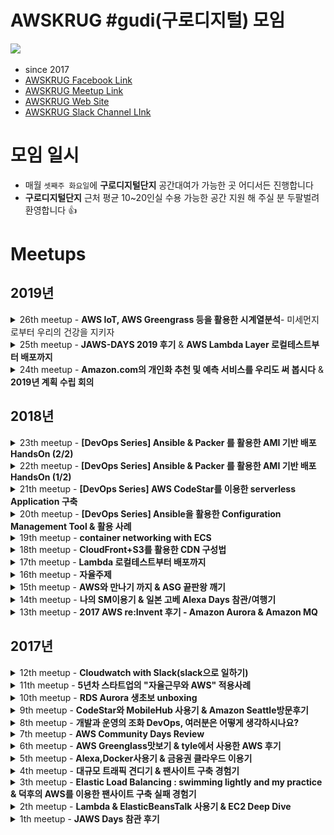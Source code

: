 # AWSKRUG #gudi(구로디지털) 모임

<img src="images/awskrug_gudi_icon.png" width="400"/>

- since 2017
- [AWSKRUG Facebook Link](https://www.facebook.com/groups/awskrug/)
- [AWSKRUG Meetup Link](https://www.meetup.com/ko-KR/awskrug/)
- [AWSKRUG Web Site](http://www.awskr.org/)
- [AWSKRUG Slack Channel LInk](http://awskrug.slack.com)


# 모임 일시
  - 매월 `셋째주 화요일`에 **구로디지털단지** 공간대여가 가능한 곳 어디서든 진행합니다
  - **구로디지털단지** 근처 평균 10~20인실 수용 가능한 공간 지원 해 주실 분 두팔벌려 환영합니다 👍


# Meetups
## 2019년
<details>
  <summary>26th meetup - <b>AWS IoT, AWS Greengrass 등을 활용한 시계열분석</b>- 미세먼지로부터 우리의 건강을 지키자</summary>

  ### `26th meetup`
  - **주최**
    - [2019년 5월 14일 / 서울특별시 동작구 여의대방로 112 농심신대방사옥(도연관) 11층 대회의실](https://www.meetup.com/ko-KR/awskrug/events/260907200/)
  - **주제**
    - 발표
      - [`이해성`](https://www.meetup.com/ko-KR/awskrug/members/149507882/)님 - [AWS IoT, AWS Greengrass 등을 활용한 시계열분석 - 미세먼지로부터 우리의 건강을 지키자](https://www.slideshare.net/StephenHaesungLee/aws-iot-aws-greengrass-for-time-series-analysis-english-ver?from_m_app=ios)
        - 발표 참고자료: [`Jupyter viewer(GitHub)`](https://nbviewer.jupyter.org/github/leehaesung/seoul_weather_twitter_Analysis/blob/master/01_files/SeoulWeather_pm2p5c_csv.ipynb)
    - 자발적인 뒷풀이타임 🍗🍻

  &nbsp;&nbsp;&nbsp;&nbsp;&nbsp;&nbsp;&nbsp;&nbsp;
  <img src="https://secure.meetupstatic.com/photos/event/f/3/8/600_481323896.jpeg" width="400"/>
  <img src="https://secure.meetupstatic.com/photos/event/f/3/b/600_481323899.jpeg" width="400"/>
  <br>
  &nbsp;&nbsp;&nbsp;&nbsp;&nbsp;&nbsp;&nbsp;&nbsp;
  <img src="https://secure.meetupstatic.com/photos/event/f/5/c/600_481323932.jpeg" width="400"/>
  <img src="https://secure.meetupstatic.com/photos/event/f/5/d/600_481323933.jpeg" width="400"/>
  &nbsp;&nbsp;&nbsp;&nbsp;&nbsp;&nbsp;&nbsp;&nbsp;
  <img src="https://secure.meetupstatic.com/photos/event/f/5/e/600_481323934.jpeg" width="400"/>
</details>

<details>
  <summary>25th meetup - <b>JAWS-DAYS 2019 후기</b> & <b>AWS Lambda Layer 로컬테스트부터 배포까지</b></summary>

  ### `25th meetup`
  - **주최**
    - [2019년 3월 12일 / 서울 구로구 디지털로26길 72 서울창업지원센터(서울IoT센터) 4층 중회의실](https://www.meetup.com/ko-KR/awskrug/events/259494614/)
  - **주제**
    - 발표
      - [`김현민`](https://www.meetup.com/ko-KR/awskrug/members/194461433/)님 - [JAWS-DAYS 2019 후기]()
      - [`박태성`](https://www.meetup.com/ko-KR/awskrug/members/194461433/)님 - [AWS Lambda Layer 로컬테스트부터 배포까지](https://www.slideshare.net/TaeSeongPark2/awskrug-aws-lambda-layer-136031255)
    - 자발적인 뒷풀이타임 🍣🍻

  &nbsp;&nbsp;&nbsp;&nbsp;&nbsp;&nbsp;&nbsp;&nbsp;
  <img src="https://secure.meetupstatic.com/photos/event/4/2/a/8/600_479417064.jpeg" width="400"/>
  <img src="https://secure.meetupstatic.com/photos/event/4/2/a/5/600_479417061.jpeg" width="400"/>
  <br>
  &nbsp;&nbsp;&nbsp;&nbsp;&nbsp;&nbsp;&nbsp;&nbsp;
  <img src="https://scontent-icn1-1.xx.fbcdn.net/v/t1.0-9/53525886_10213822219805944_7808256458297966592_n.jpg?_nc_cat=110&_nc_ht=scontent-icn1-1.xx&oh=e76172ffa8a0b2c887173d38ae08902d&oe=5D268993" width="400"/>
  <img src="https://scontent-icn1-1.xx.fbcdn.net/v/t1.0-9/54279493_2124094000992467_1737924822307962880_n.jpg?_nc_cat=108&_nc_ht=scontent-icn1-1.xx&oh=b610ab4d10e453a38432910fcb32700c&oe=5D11BD81" width="400"/>
</details>

<details>
  <summary>24th meetup - <b>Amazon.com의 개인화 추천 및 예측 서비스를 우리도 써 봅시다</b> & <b>2019년 계획 수립 회의</b></summary>

  ### `24th meetup`
  - **주최**
    - [2019년 2월 12일 / 서울 구로구 디지털로26길 72 서울창업지원센터(서울IoT센터) 4층 중회의실](https://www.meetup.com/ko-KR/awskrug/events/258745827/)
  - **주제**
    - 발표
      - [`심호진`](https://www.meetup.com/ko-KR/awskrug/members/249060449/)님 - [Amazon.com의 개인화 추천 및 예측 서비스를 우리도 써 봅시다](https://www.slideshare.net/awskr/amazoncom-129165538)
    - 2019년 계획 수립 회의
      - 구디모임 회원분들이 앞으로 관심있어 하는 분야 파악 및 그에 대한 방향성에 대한 논의가 이루어졌습니다.

  &nbsp;&nbsp;&nbsp;&nbsp;&nbsp;&nbsp;&nbsp;&nbsp;
  <img src="https://secure.meetupstatic.com/photos/event/3/f/e/2/600_478636354.jpeg" width="400"/>
</details>

## 2018년
<details>
  <summary>23th meetup - <b>[DevOps Series] Ansible & Packer 를 활용한 AMI 기반 배포 HandsOn (2/2)</b></summary>

  ### `23th meetup`
  - **주최**
    - [2018년 12월 11일 / 서울 구로구 디지털로26길 72 서울창업지원센터(서울IoT센터) 4층 중회의실](https://www.meetup.com/ko-KR/awskrug/events/256928968/)
  - **주제**
    - 발표
      - [`심호진`](https://www.meetup.com/ko-KR/awskrug/members/249060449/)님 - [Ansible & Packer 를 활용한 AMI 기반 배포 HandsOn (2/2)](https://github.com/stevenshim/ansible-packer-hands-on)
    - **2018년 마지막 모임**
      - 즐거운 치맥타임 🍻🍗

  &nbsp;&nbsp;&nbsp;&nbsp;&nbsp;&nbsp;&nbsp;&nbsp;
  <img src="https://secure.meetupstatic.com/photos/event/8/f/e/5/600_477036837.jpeg" width="400"/>
  <img src="https://secure.meetupstatic.com/photos/event/8/f/e/a/600_477036842.jpeg" width="400"/>
  <br>
  &nbsp;&nbsp;&nbsp;&nbsp;&nbsp;&nbsp;&nbsp;&nbsp;
  <img src="https://secure.meetupstatic.com/photos/event/8/f/e/b/600_477036843.jpeg" width="400"/>
</details>

<details>
  <summary>22th meetup - <b>[DevOps Series] Ansible & Packer 를 활용한 AMI 기반 배포 HandsOn (1/2)</b></summary>

  ### `22th meetup`
  - **주최**
    - [2018년 11월 13일 / 서울 구로구 디지털로26길 72 서울창업지원센터(서울IoT센터) 4층 중회의실](https://www.meetup.com/ko-KR/awskrug/events/256197701/)
  - **주제**
    - 발표
      - [`심호진`](https://www.meetup.com/ko-KR/awskrug/members/249060449/)님 - [Ansible & Packer 를 활용한 AMI 기반 배포 HandsOn (1/2)](https://github.com/stevenshim/ansible-packer-hands-on)
  
  &nbsp;&nbsp;&nbsp;&nbsp;&nbsp;&nbsp;&nbsp;&nbsp;
  <img src="https://secure.meetupstatic.com/photos/event/a/7/b/5/600_476322933.jpeg" width="400"/>
  <img src="https://secure.meetupstatic.com/photos/event/a/7/b/6/600_476322934.jpeg" width="400"/>
</details>

<details>
  <summary>21th meetup - <b>[DevOps Series] AWS CodeStar를 이용한 serverless Application 구축</b></summary>

  ### `21th meetup`
  - **주최**
    - [2018년 10월 16일 / 서울 구로구 디지털로26길 72 서울창업지원센터(서울IoT센터) 4층 중회의실](https://www.meetup.com/ko-KR/awskrug/events/255357068/)
  - **주제**
    - 발표
      - [`박태성`](https://www.meetup.com/ko-KR/awskrug/members/184515293/)님 - [AWS CodeStar를 이용한 serverless Application 구축](https://www.slideshare.net/TaeSeongPark2/awskrug-aws-codestar-serverless-application)

  &nbsp;&nbsp;&nbsp;&nbsp;&nbsp;&nbsp;&nbsp;&nbsp;
  <img src="images/guro-21_1.jpg" width="400"/>
  <img src="images/guro-21_2.jpg" width="400"/>
</details>

<details>
  <summary>20th meetup - <b>[DevOps Series] Ansible을 활용한 Configuration Management Tool & 활용 사례</b></summary>

  ### `20th meetup`
  - **주최**
    - [2018년 9월 18일 / 서울 구로구 디지털로26길 72 서울창업지원센터(서울IoT센터) 4층 중회의실](https://www.meetup.com/ko-KR/awskrug/events/254435002/)
  - **주제**
    - 발표
      - [`심호진`](https://www.meetup.com/ko-KR/awskrug/members/249060449/)님 - [Ansible을 활용한 Configuration Management Tool & 활용 사례](https://www.slideshare.net/StevenShim/ansible-configuration-management-tool-115582091)

  &nbsp;&nbsp;&nbsp;&nbsp;&nbsp;&nbsp;&nbsp;&nbsp;
  <img src="images/guro-20_1.jpg" width="400"/>
  <img src="images/guro-20_2.jpg" width="400"/>
</details>

<details>
  <summary>19th meetup - <b>container networking with ECS</b></summary>

  ### `19th meetup`
  - **주최**
    - [2018년 7월 24일 / 서울 구로구 디지털로26길 72 서울창업지원센터(서울IoT센터) 4층 중회의실](https://www.meetup.com/ko-KR/awskrug/events/252919658/)
  - **주제**
    - 발표
      - [`류한진`](https://www.meetup.com/ko-KR/awskrug/members/217184134/)님 - container networking with ECS
    - **상반기 회식**
      - 치맥 파티 🍻🍗

  &nbsp;&nbsp;&nbsp;&nbsp;&nbsp;&nbsp;&nbsp;&nbsp;
  <img src="images/guro-19_1.jpeg" width="400"/>
</details>

<details>
  <summary>18th meetup - <b>CloudFront+S3를 활용한 CDN 구성법</b></summary>

  ### `18th meetup`
  - **주최**
    - [2018년 6월 18일 / 서울 구로구 디지털로26길 72 서울창업지원센터(서울IoT센터) 4층 중회의실](https://www.meetup.com/ko-KR/awskrug/events/251465327/)
  - **주제**
    - 발표
      - [`방신철`](https://www.meetup.com/ko-KR/awskrug/members/254952771/)님 - [CloudFront+S3를 활용한 CDN 구성법, 간단하게 CDN을 활용한 이미지 불러오는 실습까지~!](https://github.com/BangShinChul/AWS-CloudFront-S3)
</details>

<details>
  <summary>17th meetup - <b>Lambda 로컬테스트부터 배포까지</b></summary>

  ### `17th meetup`
  - **주최**
    - [2018년 5월 15일 / 서울 구로구 디지털로26길 72 서울창업지원센터(서울IoT센터) 4층 중회의실](https://www.meetup.com/ko-KR/awskrug/events/250393682/)
  - **주제**
    - 발표
      - [`박태성`](https://www.meetup.com/ko-KR/awskrug/members/184515293/)님 - [Lambda 로컬테스트부터 배포까지](https://www.slideshare.net/TaeSeongPark2/awskruglambda)
</details>

<details>
  <summary>16th meetup - <b>자율주제</b></summary>

  ### `16th meetup`
  - **주최**
    - [2018년 4월 24일 / 서울 구로구 디지털로26길 72 서울창업지원센터(서울IoT센터) 4층 중회의실](https://www.meetup.com/ko-KR/awskrug/events/249765339/)
  - **주제**
    - 발표
      - [`신새봄`](https://www.meetup.com/ko-KR/awskrug/members/244752382/)님 - 새로운 사업구상에 끼어 있는 AWS
</details>

<details>
  <summary>15th meetup - <b>AWS와 만나기 까지 & ASG 끝판왕 깨기</b></summary>

  ### `15th meetup`
  - **주최**
    - [2018년 3월 20일 / 서울 구로구 디지털로26길 72 서울창업지원센터(서울IoT센터) 4층 중회의실](https://www.meetup.com/ko-KR/awskrug/events/248466766/)
  - **주제**
    - 발표
      - [`이재구`](https://www.meetup.com/ko-KR/awskrug/members/244206255/)님 - AWS와 만나기 까지
      - [`이영경`](https://www.meetup.com/ko-KR/awskrug/members/221866187/)님 - [ASG 끝판왕 깨기](http://sori-nori.gitlab.io/youngkyung-done/ASG-1/)

  &nbsp;&nbsp;&nbsp;&nbsp;&nbsp;&nbsp;&nbsp;&nbsp;
  <img src="images/guro-15_1.jpeg" width="400"/>
  <img src="images/guro-15_2.jpeg" width="400"/>
</details>

<details>
  <summary>14th meetup - <b>나의 SM이용기 & 일본 고베 Alexa Days 참관/여행기</b></summary>

  ### `14th meetup`
  - **주최**
    - [2018년 2월 20일 / 서울특별시 금천구 가산디지털1로 168 우림라이온스밸리 A동 612호 창의지대 회의실](https://www.meetup.com/ko-KR/awskrug/events/247268216/)
  - **주제**
    - 발표
      - [`장강홍`](https://www.meetup.com/ko-KR/awskrug/members/224352392/)님 - [나의 SM이용기](https://drive.google.com/open?id=1KH4-Eqrn1pH_0jlhd-LsFe9gZcwUfWIG)
      - [`김현민`](https://www.meetup.com/ko-KR/awskrug/members/194461433/)님 - 일본 고베 Alexa Days 참관/여행기 (부제 ~AWS와 함께한 세미나~)
</details>

<details>
  <summary>13th meetup - <b>2017 AWS re:Invent 후기 - Amazon Aurora & Amazon MQ</b></summary>

  ### `13th meetup`
  - **주최**
    - [2018년 1월 17일 / 서울 서대문구 연희로2길 62 한빛미디어 A동 2층 <한빛강의실 20>](https://www.meetup.com/ko-KR/awskrug/events/246703948/)
  - **주제**
    - 발표
      - [`김영헌`](https://www.meetup.com/ko-KR/awskrug/members/222799421/)님 - 2017 AWS re:Invent recap: Amazon Aurora
      - [`장준엽`](https://www.meetup.com/ko-KR/awskrug/members/222640239/)님 - 2017 re:Invent 신규 서비스 사용기 - Amazon MQ
</details>

## 2017년
<details>
  <summary>12th meetup - <b>Cloudwatch with Slack(slack으로 일하기)</b></summary>

  ### `12th meetup`
  - **주최**
    - [2017년 11월 21일 / 서울특별시 구로구 디지털로 33길 12, 우림 e 비즈 2차 202호 ((주)이오 에스엔씨(IO S&C))](https://www.meetup.com/ko-KR/awskrug/events/245226473/)
  - **주제**
    - 발표
      - [`류한진`](https://www.meetup.com/ko-KR/awskrug/members/217184134/)님 - [Cloudwatch with Slack(slack으로 일하기)](https://docs.google.com/presentation/d/e/2PACX-1vRqZexRpVH6W-filJJqUyaGRWZfBk94niotptPYHmqkgmnZQk0_dI1B3w7id_MvhYNcpeu134O8uirt/pub?start=false&loop=false&delayms=60000&slide=id.p)

  &nbsp;&nbsp;&nbsp;&nbsp;&nbsp;&nbsp;&nbsp;&nbsp;
  <img src="images/guro-12_1.jpeg" width="400"/>
  <img src="images/guro-12_2.jpeg" width="400"/>
</details>

<details>
  <summary>11th meetup - <b>5년차 스타트업의 "자율근무와 AWS" 적용사례</b></summary>

  ### `11th meetup`
  - **주최**
    - [2017년 10월 24일 / 서울특별시 구로구 디지털로 33길 12, 우림 e 비즈 2차 202호 ((주)이오 에스엔씨(IO S&C))](https://www.meetup.com/ko-KR/awskrug/events/244305778/)
  - **주제**
    - 발표
      - [`박민준`](https://www.meetup.com/ko-KR/awskrug/members/225821213/)님 - 5년차 스타트업의 "자율근무와 AWS" 적용사례
</details>

<details>
  <summary>10th meetup - <b>RDS Aurora 생초보 unboxing</b></summary>

  ### `10th meetup`
  - **주최**
    - [2017년 9월 26일 / 서울특별시 구로구 디지털로 33길 12, 우림 e 비즈 2차 202호 ((주)이오 에스엔씨(IO S&C))](https://www.meetup.com/ko-KR/awskrug/events/243387487/)
  - **주제**
    - 발표
      - [`김창겸`](https://www.meetup.com/ko-KR/awskrug/members/221873245/)님 - [RDS Aurora 생초보 unboxing](https://www.slideshare.net/changkyumkim/rds-aurora-unboxing-80367207)

  &nbsp;&nbsp;&nbsp;&nbsp;&nbsp;&nbsp;&nbsp;&nbsp;
 <img src="images/guro-10_1.jpeg" width="400"/>
</details>

<details>
  <summary>9th meetup - <b>CodeStar와 MobileHub 사용기 & Amazon Seattle방문후기</b></summary>

  ### `9th meetup`
  - **주최**
    - [2017년 9월 5일 / 서울특별시 구로구 디지털로 33길 12, 우림 e 비즈 2차 202호 ((주)이오 에스엔씨(IO S&C))](https://www.meetup.com/ko-KR/awskrug/events/242911924/)
  - **주제**
    - 발표
      - [`강효진`](https://www.meetup.com/ko-KR/awskrug/members/221900557/)님 - [AWS DevOps 준비운동 - CodeStar와 MobileHub으로 보는 웹과 모바일의 개발/운영 비교](https://www.slideshare.net/kaojinz/aws-codestar-aws-mobilehub)
      - [`김영헌`](https://www.meetup.com/ko-KR/awskrug/members/222799421/)님 - Amazon-시애틀 방문(여행) 후기
</details>

<details>
  <summary>8th meetup - <b>개발과 운영의 조화 DevOps, 여러분은 어떻게 생각하시나요?</b></summary>

  ### `8th meetup`
  - **주최**
    - [2017년 8월 16일 / 서울특별시 구로구 디지털로 33길 12, 우림 e 비즈 2차 202호 ((주)이오 에스엔씨(IO S&C))](https://www.meetup.com/ko-KR/awskrug/events/242238839/)
  - **주제**
    - 발표
      - DevOps에 대한 생각을 가진 능동적이신 밋업 참가자분들 - [개발과 운영의 조화 DevOps](https://docs.google.com/presentation/d/1Edqu8gmXnX4wvXXCpfNbeq4LqfDVUfsbQsxstQt1Yfg/edit#slide=id.g2405689757_0_59)
    
  &nbsp;&nbsp;&nbsp;&nbsp;&nbsp;&nbsp;&nbsp;&nbsp;
  <img src="images/guro-shinchon-8.jpg" width="400"/>
  <img src="images/guro-shinchon-8(1).jpg" width="400"/>
</details>

<details>
  <summary>7th meetup - <b>AWS Community Days Review</b></summary>

  ### `7th meetup`
  - **주최**
    - [2017년 7월 26일 / 서울특별시 구로구 디지털로 33길 12, 우림 e 비즈 2차 202호 ((주)이오 에스엔씨(IO S&C))](https://www.meetup.com/ko-KR/awskrug/events/241776984/)
  - **주제**
    - 발표
      - [`강효진`](https://www.meetup.com/ko-KR/awskrug/members/221900557/)님 - [ElasticBeanstalk - 콩과의 대화](https://www.slideshare.net/awskr/elasticbeanstalk-77390280)
      - [`김영헌`](https://www.meetup.com/ko-KR/awskrug/members/222799421/)님 - [개인 지출 관리, AWS Lambda로 시작하기](https://youtu.be/OXpJSKcl_Jg)
</details>

<details>
  <summary>6th meetup - <b>AWS Greenglass맛보기 & tyle에서 사용한 AWS 후기</b></summary>

  ### `6th meetup`
  - **주최**
    - [2017년 7월 5일 / 서울특별시 구로구 디지털로 33길 12, 우림 e 비즈 2차 202호 ((주)이오 에스엔씨(IO S&C))](https://www.meetup.com/ko-KR/awskrug/events/241106610/)
  - **주제**
    - 발표
      - [`김현민`](https://www.meetup.com/ko-KR/awskrug/members/194461433/)님 - AWS Greenglass 맛보기
      - [`박관웅`](https://www.meetup.com/ko-KR/awskrug/members/204876774/)님 - [나는 “tyle”에서 AWS를 이렇게 구축(사용)했다.](https://www.slideshare.net/pouu69/tyle-aws)

  &nbsp;&nbsp;&nbsp;&nbsp;&nbsp;&nbsp;&nbsp;&nbsp;
  <img src="images/guro-shinchon-6.jpg" width="400"/>
</details>

<details>
  <summary>5th meetup - <b>Alexa,Docker사용기 & 금융권 클라우드 이용기</b></summary>

  ### `5th meetup`
  - **주최**
    - [2017년 6월 7일 / 서울특별시 구로구 디지털로 33길 12, 우림 e 비즈 2차 202호 ((주)이오 에스엔씨(IO S&C))](https://www.meetup.com/ko-KR/awskrug/events/240281253/)
  - **주제**
    - 발표
      - [`이수현`](https://www.meetup.com/ko-KR/awskrug/members/223236692/)님 - [Alexa는 Docker도 춤추게 한다](https://www.slideshare.net/ssuserdaed291/alexa-docker)
      - [`장강홍`](https://www.meetup.com/ko-KR/awskrug/members/224352392/)님 - [금융권 클라우드 이용기](https://www.slideshare.net/secret/4ZRbX4mF8fC7G7)

  &nbsp;&nbsp;&nbsp;&nbsp;&nbsp;&nbsp;&nbsp;&nbsp;
  <img src="images/guro-shinchon-5.jpg" width="400"/>
</details>

<details>
  <summary>4th meetup - <b>대규모 트래픽 견디기 & 팬사이트 구축 경험기</b></summary>

  ### `4th meetup`
  - **주최**
    - [2017년 5월 16일 / 서울특별시 구로구 디지털로 33길 12, 우림 e 비즈 2차 202호 ((주)이오 에스엔씨(IO S&C))](https://www.meetup.com/ko-KR/awskrug/events/239719446/)
  - **주제**
    - 발표
      - [`장준엽`](https://www.meetup.com/ko-KR/awskrug/members/222640239/)님 - [대규모 트래픽 잘 견디기](https://docs.google.com/presentation/d/13aLidEukUS1dy1RV18RCR9J-NSED5jzTSZigd9DnRaY/edit#slide=id.p)
      - [`고봉석`](https://www.meetup.com/ko-KR/awskrug/members/223436843/)님 - 덕후의 AWS를 이용한 팬사이트 구축 실패 경험기

  &nbsp;&nbsp;&nbsp;&nbsp;&nbsp;&nbsp;&nbsp;&nbsp;
  <img src="images/guro-shinchon-4.jpg" width="400"/>
</details>

<details>
  <summary>3th meetup - <b>Elastic Load Balancing : swimming lightly and my practice & 덕후의 AWS를 이용한 팬사이트 구축 실패 경험기</b></summary>

  ### `3th meetup`
  - **주최**
    - [2017년 4월 25일 / 서울특별시 구로구 디지털로 33길 12, 우림 e 비즈 2차 202호 ((주)이오 에스엔씨(IO S&C))](https://www.meetup.com/ko-KR/awskrug/events/239093516/)
  - **주제**
    - 발표
      - [`류한진`](https://www.meetup.com/ko-KR/awskrug/members/217184134/)님 - [Elastic Load Balancing : swimming lightly and my practice](https://docs.google.com/presentation/d/1SVqdeGNAcWFDnCI8iyXFzdN9jKGvHHnuZzBgJKUon80/pub?start=false&loop=false&delayms=4000)
      - [`이영경`](https://www.meetup.com/ko-KR/awskrug/members/221866187/)님 - 덕후의 AWS를 이용한 팬사이트 구축 실패 경험기

  &nbsp;&nbsp;&nbsp;&nbsp;&nbsp;&nbsp;&nbsp;&nbsp;
  <img src="images/guro-shinchon_3.jpeg" width="400"/>
</details>

<details>
  <summary>2th meetup - <b>Lambda & ElasticBeansTalk 사용기 & EC2 Deep Dive</b></summary>

  ### `2th meetup`
  - **주최**
    - [2017년 4월 6일 / 서울특별시 구로구 디지털로 33길 12, 우림 e 비즈 2차 202호 ((주)이오 에스엔씨(IO S&C))](https://www.meetup.com/ko-KR/awskrug/events/238411836/)
  - **주제**
    - 발표
      - [`김영헌`](https://www.meetup.com/ko-KR/awskrug/members/222799421/)님 - [나의 AWS 첫걸음 - Lambda로 시작하는 나의 지출 데이터 수집](https://www.slideshare.net/YoungKim15/aws-lambda-74604471)
      - [`강효진`](https://www.meetup.com/ko-KR/awskrug/members/221900557/)님 - [ElasticBeansTalk - 콩과의 첫 대화](https://docs.google.com/presentation/d/14_n-QMHdAx2lIl-mhBsVnfrTUMR6RoKQWWUSAje9ZUs/edit?usp=sharing)
      - [`정도현`](https://www.meetup.com/ko-KR/awskrug/members/216996214/)님 - [EC2 Deep Dive](https://www.slideshare.net/AmazonWebServices/aws-reinvent-2016-deep-dive-on-amazon-ec2-instances-featuring-performance-optimization-best-practices-cmp301)

  &nbsp;&nbsp;&nbsp;&nbsp;&nbsp;&nbsp;&nbsp;&nbsp;
  <img src="images/guro-shinchon_2.jpg" width="400" />
</details>

<details>
  <summary>1th meetup - <b>JAWS Days 참관 후기</b></summary>

  ### `1th meetup`
  - **주최**
    - [2017년 3월 13일 / 서울특별시 구로구 디지털로 33길 12, 우림 e 비즈 2차 202호 ((주)이오 에스엔씨(IO S&C))](https://www.meetup.com/ko-KR/awskrug/events/238137039/)
  - **주제**
    - 발표
      - [`이준희`](https://www.meetup.com/ko-KR/awskrug/members//)님 - [JAWS Days 참관 후기](http://www.slideshare.net/JoonHeeLee14/2017-jaws-days-24-20170313)
      - [`신승우`](https://www.meetup.com/ko-KR/awskrug/members//)님 - 이미지스토리지 AWS S3로 이사 가기

  &nbsp;&nbsp;&nbsp;&nbsp;&nbsp;&nbsp;&nbsp;&nbsp;
  <img src="images/guro-shinchon_1.jpg" width="400" />
</details>
